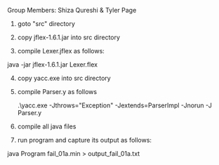 
Group Members: Shiza Qureshi & Tyler Page

1. goto "src" directory

2. copy jflex-1.6.1.jar into src directory

3. compile Lexer.jflex as follows:

java -jar jflex-1.6.1.jar Lexer.flex

4. copy yacc.exe into src directory
5.  compile Parser.y as follows

    .\yacc.exe -Jthrows="Exception" -Jextends=ParserImpl -Jnorun -J Parser.y
6. compile all java files

5. run program and capture its output as follows:

java Program fail_01a.min  > output_fail_01a.txt
